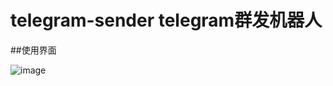 # telegram-sender telegram群发机器人

##使用界面

![image](https://user-images.githubusercontent.com/11906945/209138570-0fe68467-8d97-4dce-912e-169bf21dfafe.png)
